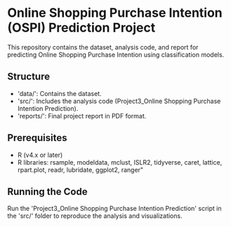 # Online Shopping Purchase Intention (OSPI) Prediction Project
This repository contains the dataset, analysis code, and report for predicting Online Shopping Purchase Intention using classification models.

## Structure
- 'data/': Contains the dataset.
- 'src/': Includes the analysis code (Project3_Online Shopping Purchase Intention Prediction).
- 'reports/': Final project report in PDF format.

## Prerequisites
- R (v4.x or later)
- R libraries: rsample, modeldata, mclust, ISLR2, tidyverse, caret, lattice, rpart.plot, readr, lubridate, ggplot2, ranger"

## Running the Code
Run the 'Project3_Online Shopping Purchase Intention Prediction' script in the 'src/' folder to reproduce the analysis and visualizations.
